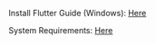 
Install Flutter Guide (Windows): [Here](https://docs.flutter.dev/get-started/install/windows) <br>

System Requirements: [Here](https://docs.flutter.dev/get-started/install/windows#system-requirements) <br>

